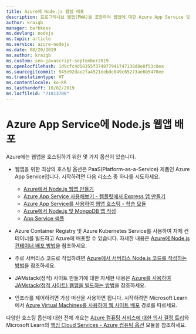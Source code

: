 ```yaml
---
title: Azure에 Node.js 웹앱 배포
description: 프로그레시브 웹앱(PWA)을 포함하여 웹앱에 대한 Azure App Service 및 기타 호스팅 옵션 시작
author: kraigb
manager: barbkess
ms.devlang: nodejs
ms.topic: article
ms.service: azure-nodejs
ms.date: 08/20/2019
ms.author: kraigb
ms.custom: seo-javascript-september2019
ms.openlocfilehash: 1d9cfc4d58355f374877941747138d8e8f53c8ea
ms.sourcegitcommit: 945e92dae2fa4521eebdc049c65273ae6b5470ee
ms.translationtype: HT
ms.contentlocale: ko-KR
ms.lasthandoff: 10/02/2019
ms.locfileid: "71813700"
---
```

# <a name="deploy-nodejs-web-apps-to-azure-app-service"></a>Azure App Service에 Node.js 웹앱 배포

Azure에는 웹앱을 호스팅하기 위한 몇 가지 옵션이 있습니다.

- 웹앱을 위한 최상의 호스팅 옵션은 PaaS(Platform-as-a-Service) 제품인 Azure App Service입니다. 시작하려면 다음 리소스 중 하나를 시도하세요.

  - [Azure에서 Node.js 웹앱 만들기](/azure/app-service/app-service-web-get-started-nodejs)
  - [Azure App Service 사용해보기 - 템플릿에서 Express 앱 만들기](https://code.visualstudio.com/tryappservice/?utm_source=msftdocs&utm_medium=microsoft&utm_campaign=tryappservice)
  - [Azure App Service를 사용하여 웹앱 호스팅 - 학습 모듈](/learn/modules/host-a-web-app-with-azure-app-service/index)
  - [Azure에서 Node.js 및 MongoDB 앱 작성](/azure/app-service/app-service-web-tutorial-nodejs-mongodb-app)
  - [App Service 샘플](/samples/browse/?languages=javascript%2Cnodejs&products=azure-app-service)

- Azure Container Registry 및 Azure Kubernetes Service를 사용하여 자체 컨테이너를 빌드하고 Azure에 배포할 수 있습니다. 자세한 내용은 [Azure에 Node.js 컨테이너 배포 방법](node-howto-deploy-containers.md)을 참조하세요.

- 주로 서버리스 코드로 작업하려면 [Azure에서 서버리스 Node.js 코드를 작성하는 방법](node-howto-write-serverless-code.md)을 참조하세요.

- JAMstack(정적) 사이트 만들기에 대한 자세한 내용은 [Azure를 사용하여 JAMstack(정적 사이트) 웹앱을 빌드하는 방법](node-howto-create-static-site-jamstack.md)을 참조하세요.

- 인프라를 제어하려면 가상 머신을 사용하면 됩니다. 시작하려면 Microsoft Learn에서 [Azure Virtual Machines를 사용하여 웹 사이트 배포](/learn/paths/deploy-a-website-with-azure-virtual-machines/) 경로를 따르세요.

다양한 호스팅 옵션에 대한 전체 개요는 [Azure 컴퓨팅 서비스에 대한 의사 결정 트리](/azure/architecture/guide/technology-choices/compute-decision-tree)와 Microsoft Learn의 [핵심 Cloud Services - Azure 컴퓨팅 옵션](/learn/modules/intro-to-azure-compute/) 모듈을 참조하세요.
